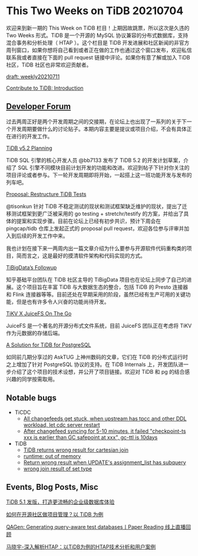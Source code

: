 # This Two Weeks on TiDB 20210704

欢迎来到新一期的 This Week on TiDB 栏目！上期因故跳票，所以这次是久违的 Two Weeks 形式。TiDB 是一个开源的 MySQL 协议兼容的分布式数据库，支持混合事务和分析处理（ HTAP ）。这个栏目是 TiDB 开发进展和社区新闻的非官方周刊窗口，如果你想将自己看到或者正在做的工作也通过这个窗口发布，欢迎私信联系我或者直接在下面的 pull request 链接中评论。如果你有意了解或加入 TiDB 社区，TiDB 社区也非常欢迎贡献者。

[draft: weekly20210711](https://github.com/tisonkun/weekly/pull/5)

[Contribute to TiDB: Introduction](https://zz-jason.gitbook.io/tidb-dev-guide/contribute-to-tidb/introduction)

## [Developer Forum](http://internals.tidb.io/)

过去两周正好是两个开发周期之间的交接期，在论坛上也出现了一系列的关于下一个开发周期要做什么的讨论贴子。本期内容主要是提议或项目介绍，不会有具体正在进行的开发工作。

[TiDB v5.2 Planning](https://internals.tidb.io/t/topic/219)

TiDB SQL 引擎的核心开发人员 @bb7133 发布了 TiDB 5.2 的开发计划草案，介绍了 SQL 引擎不同模块目前计划开发的功能和改进。欢迎到帖子下针对你关注的项目评论或者参与。下一轮开发周期即将开始，一起搭上这一班功能开发与发布的列车吧。

[Proposal: Restructure TiDB Tests](https://internals.tidb.io/t/topic/200)

@tisonkun 针对 TiDB 不稳定测试的现状和测试框架缺乏维护的现状，提出了迁移测试框架到更广泛被采用的 go testing + stretchr/testify 的方案，并给出了具体的提案和实现步骤。目前在论坛上已经有初步共识，预计下周会在 pingcap/tidb 仓库上发起正式的 proposal pull request，欢迎各位参与评审并加入到后续的开发工作中来。

我也计划在接下来一两周内出一篇文章介绍为什么要参与开源软件代码重构类的项目，简而言之，这是最好的摸清软件架构和代码实现的方式。

[TiBigData’s Followup](https://internals.tidb.io/t/topic/214)

知乎基础平台团队在 TiDB 社区主导的 TiBigData 项目也在论坛上同步了自己的进展。这个项目旨在丰富 TiDB 与大数据生态的整合，包括 TiDB 的 Presto 连接器和 Flink 连接器等等。目前还处在早期采用的阶段，虽然已经有生产可用的关键功能，但是也有许多令人兴奋的功能尚待开发。

[TiKV X JuiceFS On The Go](https://internals.tidb.io/t/topic/211)

JuiceFS 是一个著名的开源分布式文件系统，目前 JuiceFS 团队正在考虑将 TiKV 作为元数据的存储后端。

[A Solution for TiDB for PostgreSQL](https://internals.tidb.io/t/topic/212)

如同前几期分享过的 AskTUG 上神州数码的文章，它们在 TiDB 的分布式运行时之上增加了针对 PostgreSQL 协议的支持。在 TiDB Internals 上，开发团队进一步介绍了这个项目的技术设想，并公开了项目链接。欢迎对 TiDB 和 pg 的结合感兴趣的同学按需取用。

## Notable bugs

* TiCDC
    * [All changefeeds get stuck, when upstream has tpcc and other DDL workload, let cdc server restart](https://github.com/pingcap/ticdc/issues/2111)
    * [After changefeed syncing for 5-10 minutes, it failed "checkpoint-ts xxx is earlier than GC safepoint at xxx", gc-ttl is 10days](https://github.com/pingcap/ticdc/issues/2112)
* TiDB
    * [TiDB returns wrong result for cartesian join](https://github.com/pingcap/tidb/issues/25591)
    * [runtime: out of memory](https://github.com/pingcap/tidb/issues/25598)
    * [Return wrong result when UPDATE's assignment_list has subquery](https://github.com/pingcap/tidb/issues/25658)
    * [wrong join result of set type](https://github.com/pingcap/tidb/issues/25669)

## Events, Blog Posts, Misc

[TiDB 5.1 发版，打造更流畅的企业级数据库体验](https://mp.weixin.qq.com/s/Fr_BLKKJo-4cYIKamB4gvg)

[如何在开源社区做项目管理？以 TiDB 为例](https://www.bilibili.com/video/BV1AV411W7WD)

[QAGen: Generating query-aware test databases丨Paper Reading 线上直播回顾](https://www.bilibili.com/video/BV1x64y1977f)

[马晓宇-深入解析HTAP：以TiDB为例的HTAP技术分析和用户案例](https://www.bilibili.com/video/BV1dw411o7To)
